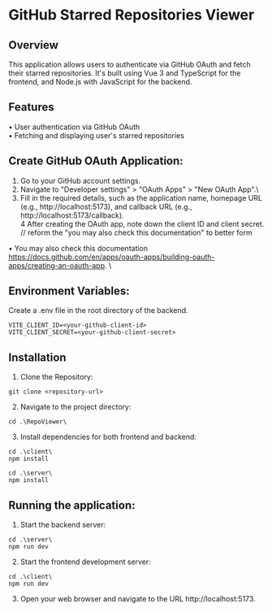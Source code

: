 # GitHub Starred Repositories Viewer

## Overview
This application allows users to authenticate via GitHub OAuth and fetch their starred repositories. It's built using Vue 3 and TypeScript for the frontend, and Node.js with JavaScript for the backend.

## Features
• User authentication via GitHub OAuth \
• Fetching and displaying user's starred repositories

## Create GitHub OAuth Application:
1. Go to your GitHub account settings.
2. Navigate to "Developer settings" > "OAuth Apps" > "New OAuth App".\
3. Fill in the required details, such as the application name, homepage URL (e.g., http://localhost:5173), and callback URL (e.g., http://localhost:5173/callback). \
4 After creating the OAuth app, note down the client ID and client secret. // reform the "you may also check this documentation" to better form

• You may also check this documentation https://docs.github.com/en/apps/oauth-apps/building-oauth-apps/creating-an-oauth-app. \

## Environment Variables:
Create a .env file in the root directory of the backend.

```
VITE_CLIENT_ID=<your-github-client-id>
VITE_CLIENT_SECRET=<your-github-client-secret>
```

## Installation
1. Clone the Repository:
```
git clone <repository-url>
```
2. Navigate to the project directory:
```
cd .\RepoViewer\
```
3. Install dependencies for both frontend and backend:
```
cd .\client\
npm install

cd .\server\
npm install
```

## Running the application:

1. Start the backend server:
```
cd .\server\
npm run dev
```
2. Start the frontend development server:
```
cd .\client\
npm run dev
```
3. Open your web browser and navigate to the URL http://localhost:5173.



